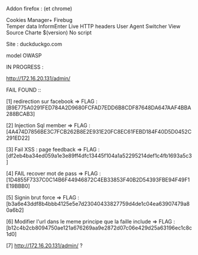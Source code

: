

Addon firefox : (et chrome)
 
Cookies Manager+
Firebug					
Temper data
InformEnter
Live HTTP headers
User Agent Switcher
View Source Charte $(version)
No script

Site :
	duckduckgo.com

model OWASP


IN PROGRESS : 

http://172.16.20.131/admin/

FAIL FOUND ::

[1] redirection sur facebook  => FLAG : [B9E775A0291FED784A2D9680FCFAD7EDD6B8CDF87648DA647AAF4BBA288BCAB3]

[2] Injection Sql member  => FLAG : [4A474D7856BE3C7FCB262B8E2E931E20FC8EC61FEBD184F40D5D0452C291ED22]

[3] Fail XSS : page feedback => FLAG : [df2eb4ba34ed059a1e3e89ff4dfc13445f104a1a52295214def1c4fb1693a5c3]

[4] FAIL recover mot de pass => FLAG : [1D4855F7337C0C14B6F44946872C4EB33853F40B2D54393FBE94F49F1E19BBB0]

[5] Signin brut force => FLAG : [b3a6e43ddf8b4bbb4125e5e7d23040433827759d4de1c04ea63907479a80a6b2]

[6] Modifier l'url dans le meme principe que la faille include => FLAG : [b12c4b2cb8094750ae121a676269aa9e2872d07c06e429d25a63196ec1c8c1d0]

[7] http://172.16.20.131/admin/ ? 






